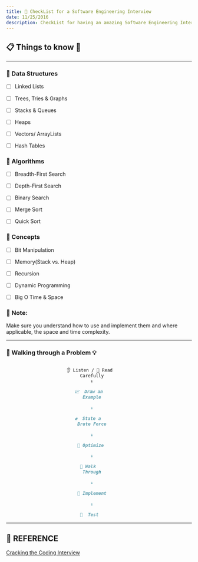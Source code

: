 ```yaml
---
title: 📝 CheckList for a Software Engineering Interview
date: 11/25/2016
description: CheckList for having an amazing Software Engineering Interview
---
```


## 📋 Things to know 🤔
---
### 🔑 Data Structures


-   [ ] Linked Lists


-   [ ] Trees, Tries & Graphs


-   [ ] Stacks & Queues


-   [ ] Heaps


-   [ ] Vectors/ ArrayLists


-   [ ] Hash Tables


### 🔑 Algorithms
-   [ ] Breadth-First Search


-   [ ] Depth-First Search


-   [ ] Binary Search


-   [ ] Merge Sort


-   [ ] Quick Sort


### 🔑 Concepts
-   [ ] Bit Manipulation


-   [ ] Memory(Stack vs. Heap)


-   [ ] Recursion


-   [ ] Dynamic Programming


-   [ ] Big O Time & Space


### 🔺 Note:
Make sure you understand how to use and implement them and where applicable, the space and time complexity.

---
### 🏃 Walking through a Problem 💡

```markdown

                       👂 Listen / 👀 Read
                            Carefully
                                ↓

                          📈  Draw an
                             Example

                                ↓

                          ✊  State a
                           Brute Force

                                ↓

                           🔧 Optimize

                                ↓

                            🏃 Walk
                             Through

                                ↓

                           🔨 Implement

                                ↓

                            🚀  Test

```
---
## 🔐 REFERENCE
[Cracking the Coding Interview](https://www.amazon.com/Cracking-Coding-Interview-Programming-Questions/dp/0984782850/ref=dp_ob_image_bk)

